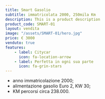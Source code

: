 ```yaml
---
title: Smart Gasolio
subtitle: immatricolata 2000, 250mila Km
description: This is a product description
product_code: SMART-01
layout: vendita
image: "/assets/SMART-01/hero.jpg"
price: € 3000
venduto: true
features:
    - label: Citycar
      icon: fa-location-arrow
    - label: Perfetta in ogni sua parte
      icon: fa-grin-stars
---
```


+ anno immatricolazione 2000;
+ alimentazione gasolio Euro 2, KW 30;
+ KM percorsi circa 238.000.
